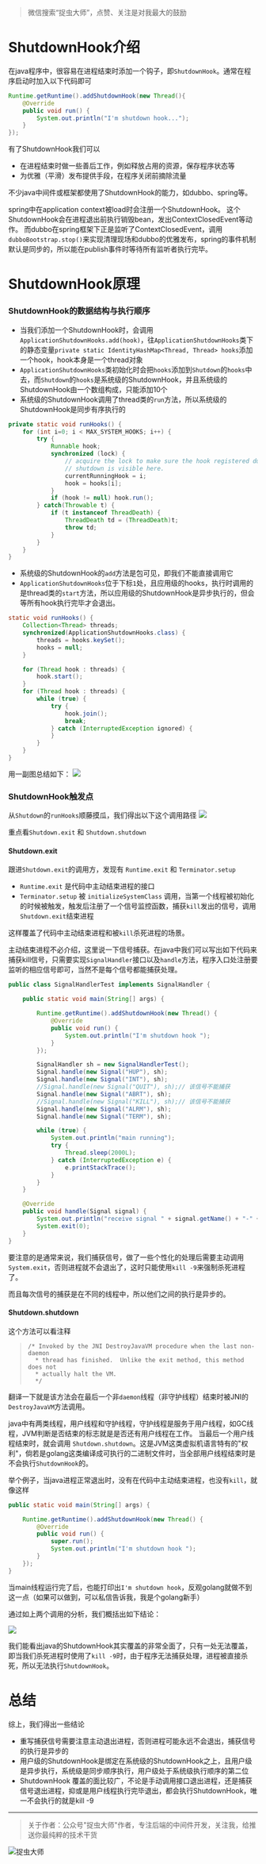 > 微信搜索“捉虫大师”，点赞、关注是对我最大的鼓励

# ShutdownHook介绍
在java程序中，很容易在进程结束时添加一个钩子，即`ShutdownHook`。通常在程序启动时加入以下代码即可
```java
Runtime.getRuntime().addShutdownHook(new Thread(){
    @Override
    public void run() {
        System.out.println("I'm shutdown hook...");
    }
});
```
有了ShutdownHook我们可以

- 在进程结束时做一些善后工作，例如释放占用的资源，保存程序状态等
- 为优雅（平滑）发布提供手段，在程序关闭前摘除流量

不少java中间件或框架都使用了ShutdownHook的能力，如dubbo、spring等。

spring中在application context被load时会注册一个ShutdownHook。
这个ShutdownHook会在进程退出前执行销毁bean，发出ContextClosedEvent等动作。
而dubbo在spring框架下正是监听了ContextClosedEvent，调用`dubboBootstrap.stop()`来实现清理现场和dubbo的优雅发布，spring的事件机制默认是同步的，所以能在publish事件时等待所有监听者执行完毕。

# ShutdownHook原理
### ShutdownHook的数据结构与执行顺序
- 当我们添加一个ShutdownHook时，会调用`ApplicationShutdownHooks.add(hook)`，往`ApplicationShutdownHooks`类下的静态变量`private static IdentityHashMap<Thread, Thread> hooks`添加一个hook，hook本身是一个thread对象
- `ApplicationShutdownHooks`类初始化时会把`hooks`添加到`Shutdown`的`hooks`中去，而`Shutdown`的`hooks`是系统级的ShutdownHook，并且系统级的ShutdownHook由一个数组构成，只能添加10个
- 系统级的ShutdownHook调用了thread类的`run`方法，所以系统级的ShutdownHook是同步有序执行的

```java
private static void runHooks() {
    for (int i=0; i < MAX_SYSTEM_HOOKS; i++) {
        try {
            Runnable hook;
            synchronized (lock) {
                // acquire the lock to make sure the hook registered during
                // shutdown is visible here.
                currentRunningHook = i;
                hook = hooks[i];
            }
            if (hook != null) hook.run();
        } catch(Throwable t) {
            if (t instanceof ThreadDeath) {
                ThreadDeath td = (ThreadDeath)t;
                throw td;
            }
        }
    }
}
```
- 系统级的ShutdownHook的`add`方法是包可见，即我们不能直接调用它
- `ApplicationShutdownHooks`位于下标`1`处，且应用级的hooks，执行时调用的是thread类的`start`方法，所以应用级的ShutdownHook是异步执行的，但会等所有hook执行完毕才会退出。

```java
static void runHooks() {
    Collection<Thread> threads;
    synchronized(ApplicationShutdownHooks.class) {
        threads = hooks.keySet();
        hooks = null;
    }

    for (Thread hook : threads) {
        hook.start();
    }
    for (Thread hook : threads) {
        while (true) {
            try {
                hook.join();
                break;
            } catch (InterruptedException ignored) {
            }
        }
    }
}
```
用一副图总结如下：
![](img1.jpg)

### ShutdownHook触发点
从`Shutdown`的`runHooks`顺藤摸瓜，我们得出以下这个调用路径
![](img2.jpg)

重点看`Shutdown.exit` 和 `Shutdown.shutdown`

#### Shutdown.exit
跟进`Shutdown.exit`的调用方，发现有 `Runtime.exit` 和 `Terminator.setup`

- `Runtime.exit` 是代码中主动结束进程的接口
- `Terminator.setup` 被 `initializeSystemClass` 调用，当第一个线程被初始化的时候被触发，触发后注册了一个信号监控函数，捕获`kill`发出的信号，调用`Shutdown.exit`结束进程

这样覆盖了代码中主动结束进程和被`kill`杀死进程的场景。

主动结束进程不必介绍，这里说一下信号捕获。在java中我们可以写出如下代码来捕获kill信号，只需要实现`SignalHandler`接口以及`handle`方法，程序入口处注册要监听的相应信号即可，当然不是每个信号都能捕获处理。

```java
public class SignalHandlerTest implements SignalHandler {

    public static void main(String[] args) {

        Runtime.getRuntime().addShutdownHook(new Thread() {
            @Override
            public void run() {
                System.out.println("I'm shutdown hook ");
            }
        });

        SignalHandler sh = new SignalHandlerTest();
        Signal.handle(new Signal("HUP"), sh);
        Signal.handle(new Signal("INT"), sh);
        //Signal.handle(new Signal("QUIT"), sh);// 该信号不能捕获
        Signal.handle(new Signal("ABRT"), sh);
        //Signal.handle(new Signal("KILL"), sh);// 该信号不能捕获
        Signal.handle(new Signal("ALRM"), sh);
        Signal.handle(new Signal("TERM"), sh);

        while (true) {
            System.out.println("main running");
            try {
                Thread.sleep(2000L);
            } catch (InterruptedException e) {
                e.printStackTrace();
            }
        }
    }

    @Override
    public void handle(Signal signal) {
        System.out.println("receive signal " + signal.getName() + "-" + signal.getNumber());
        System.exit(0);
    }
}
```

要注意的是通常来说，我们捕获信号，做了一些个性化的处理后需要主动调用`System.exit`，否则进程就不会退出了，这时只能使用`kill -9`来强制杀死进程了。

而且每次信号的捕获是在不同的线程中，所以他们之间的执行是异步的。

#### Shutdown.shutdown
这个方法可以看注释
>     /* Invoked by the JNI DestroyJavaVM procedure when the last non-daemon
>       * thread has finished.  Unlike the exit method, this method does not
>       * actually halt the VM.
>       */

翻译一下就是该方法会在最后一个非`daemon`线程（非守护线程）结束时被JNI的`DestroyJavaVM`方法调用。

java中有两类线程，用户线程和守护线程，守护线程是服务于用户线程，如GC线程，JVM判断是否结束的标志就是是否还有用户线程在工作。
当最后一个用户线程结束时，就会调用 `Shutdown.shutdown`。这是JVM这类虚拟机语言特有的"权利"，倘若是golang这类编译成可执行的二进制文件时，当全部用户线程结束时是不会执行`ShutdownHook`的。

举个例子，当java进程正常退出时，没有在代码中主动结束进程，也没有`kill`，就像这样
```java
public static void main(String[] args) {

    Runtime.getRuntime().addShutdownHook(new Thread() {
        @Override
        public void run() {
            super.run();
            System.out.println("I'm shutdown hook ");
        }
    });
}
```
当main线程运行完了后，也能打印出`I'm shutdown hook`，反观golang就做不到这一点（如果可以做到，可以私信告诉我，我是个golang新手）

通过如上两个调用的分析，我们概括出如下结论：

![](img3.jpg)

我们能看出java的ShutdownHook其实覆盖的非常全面了，只有一处无法覆盖，即当我们杀死进程时使用了`kill -9`时，由于程序无法捕获处理，进程被直接杀死，所以无法执行`ShutdownHook`。


# 总结

综上，我们得出一些结论

- 重写捕获信号需要注意主动退出进程，否则进程可能永远不会退出，捕获信号的执行是异步的
- 用户级的ShutdownHook是绑定在系统级的ShutdownHook之上，且用户级是异步执行，系统级是同步顺序执行，用户级处于系统级执行顺序的第二位
- ShutdownHook 覆盖的面比较广，不论是手动调用接口退出进程，还是捕获信号退出进程，抑或是用户线程执行完毕退出，都会执行ShutdownHook，唯一不会执行的就是kill -9

---
> 关于作者：公众号"捉虫大师"作者，专注后端的中间件开发，关注我，给推送你最纯粹的技术干货

![捉虫大师](../../qrcode_small.jpg)